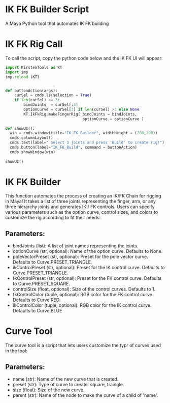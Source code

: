 # IK FK Builder Script

A Maya Python tool that automates IK FK building

# IK FK Rig Call
To call the script, copy the python code below and the IK FK UI will appear:
``` python
import KirstenTools as KT
import imp
imp.reload (KT)


def buttonAction(args):
    curSel = cmds.ls(selection = True)
    if len(curSel) >= 3:
        bindJoints  = curSel[:3]
        optionCurve = curSel[3] if len(curSel) >3 else None
        KT.IkFkRig.makeFingerRig( bindJoints = bindJoints, 
                                  optionCurve = optionCurve )
                                  
def showUI():
  win = cmds.window(title="IK_FK_Builder", widthHeight = (200,200))
  cmds.columnLayout()
  cmds.text(label=" Select 3 joints and press 'Build' to create rig!")
  cmds.button(label="IK_FK_Build", command = buttonAction)
  cmds.showWindow(win)
  
showUI()

```

# IK FK Builder
This function automates the process of creating an IK/FK Chain for rigging in Maya! It takes a list of three joints
representing the finger, arm, or any three hierarchy joints and generates IK / FK controls. Users can specify various parameters
such as the option curve, control sizes, and colors to customize the rig according to fit their needs:
## Parameters:
- bindJoints (list): A list of joint names representing the joints.
- optionCurve (str, optional): Name of the option curve. Defaults to None.
- poleVectorPreset (str, optional): Preset for the pole vector curve. Defaults to Curve.PRESET_TRIANGLE.
- ikControlPreset (str, optional): Preset for the IK control curve. Defaults to Curve.PRESET_TRIANGLE.
- fkControlPreset (str, optional): Preset for the FK control curve. Defaults to Curve.PRESET_SQUARE.
- controlSize (float, optional): Size of the control curves. Defaults to 1.
- fkControlColor (tuple, optional): RGB color for the FK control curve. Defaults to Curve.RED.
- ikControlColor (tuple, optional): RGB color for the IK control curve. Defaults to Curve.BLUE

# Curve Tool
The curve tool is a script that lets users customize the typr of curves used in the tool:
## Parameters:
- name (str): Name of the new curve that is created.
- preset (str): Type of curve to create: square, traingle.
- size (float): Size of the new curve.
- parent (str): Name of the node to make the curve of a child of 'name'.


  

